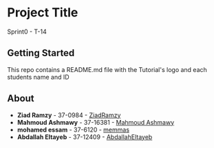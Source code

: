 # Project Title

Sprint0 - T-14

## Getting Started

This repo contains a README.md file with the Tutorial's logo and each students name and ID

## About

* **Ziad Ramzy** - 37-0984 - [ZiadRamzy](https://github.com/ZiadRamzy)
* **Mahmoud Ashmawy** - 37-16381 - [Mahmoud Ashmawy](https://github.com/ashmawy1)
* **mohamed essam** - 37-6120 - [memmas](https://github.com/memmas)
* **Abdallah Eltayeb** - 37-12409 - [AbdallahEltayeb](https://github.com/AbdallahEltayeb)

